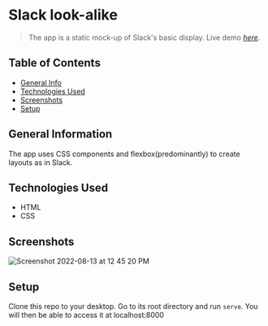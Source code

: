 # Slack look-alike

> The app is a static mock-up of Slack's basic display. 
> Live demo [_here_](https://impriyashankar.github.io/Slack-Copy/). <!-- If you have the project hosted somewhere, include the link here. -->

## Table of Contents
* [General Info](#general-information)
* [Technologies Used](#technologies-used)
* [Screenshots](#screenshots)
* [Setup](#setup)


## General Information
The app uses CSS components and flexbox(predominantly) to create layouts as in Slack. 

## Technologies Used
- HTML
- CSS


## Screenshots
![Screenshot 2022-08-13 at 12 45 20 PM](https://user-images.githubusercontent.com/20161096/184480257-29ac0fc0-32b2-4f5d-8de2-ccbe55d907ac.png)


## Setup

Clone this repo to your desktop. Go to its root directory and run `serve`. You will then be able to access it at localhost:8000

